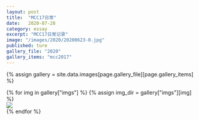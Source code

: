 ```yaml
---
layout: post
title:  "MCC17日常"
date:   2020-07-28
category: essay
excerpt: "MCC17日常记录"
image: "/images/2020/20200623-0.jpg"
published: ture
gallery_file: "2020"
gallery_items: "mcc2017"
---
```


{% assign gallery  = site.data.images[page.gallery_file][page.gallery_items] %}
<div class="card-columns">
    {% for img in gallery["imgs"] %}
    {% assign img_dir  = gallery["imgs"][img] %}
    <div class="card">
        <img class="card-img-top" src="{{gallery['root']}}{{ img_dir }}" />
    </div>
    {% endfor %}
</div>


